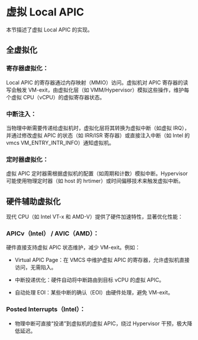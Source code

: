 # 虚拟 Local APIC

本节描述了虚拟 Local APIC 的实现。

## 全虚拟化

### 寄存器虚拟化：

Local APIC 的寄存器通过内存映射（MMIO）访问。虚拟机对 APIC 寄存器的读写会触发 VM-exit，由虚拟化层（如 VMM/Hypervisor）模拟这些操作，维护每个虚拟 CPU（vCPU）的虚拟寄存器状态。

### 中断注入：

当物理中断需要传递给虚拟机时，虚拟化层将其转换为虚拟中断（如虚拟 IRQ），并通过修改虚拟 APIC 的状态（如 IRR/ISR 寄存器）或直接注入中断（如 Intel 的 vmcs VM_ENTRY_INTR_INFO）通知虚拟机。

### 定时器虚拟化：

虚拟 APIC 定时器需根据虚拟机的配置（如周期和计数）模拟中断。Hypervisor 可能使用物理定时器（如 host 的 hrtimer）或时间偏移技术来触发虚拟中断。

## 硬件辅助虚拟化

现代 CPU（如 Intel VT-x 和 AMD-V）提供了硬件加速特性，显著优化性能：

### APICv（Intel） / AVIC（AMD）：

硬件直接支持虚拟 APIC 状态维护，减少 VM-exit。例如：

 * Virtual APIC Page：在 VMCS 中维护虚拟 APIC 的寄存器，允许虚拟机直接访问，无需陷入。

 * 中断投递优化：硬件自动将中断路由到目标 vCPU 的虚拟 APIC。

 * 自动处理 EOI：某些中断的确认（EOI）由硬件处理，避免 VM-exit。

### Posted Interrupts（Intel）：

 * 物理中断可直接“投递”到虚拟机的虚拟 APIC，绕过 Hypervisor 干预，极大降低延迟。